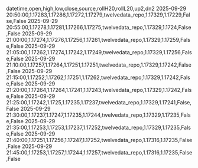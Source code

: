 datetime,open,high,low,close,source,rollH20,rollL20,up2,dn2
2025-09-29 20:50:00,1.17283,1.17286,1.17272,1.17279,twelvedata_repo,1.17329,1.17229,False,False
2025-09-29 20:55:00,1.17278,1.17281,1.17266,1.17275,twelvedata_repo,1.17329,1.1724,False,False
2025-09-29 21:00:00,1.17274,1.17276,1.17256,1.17261,twelvedata_repo,1.17329,1.17259,False,False
2025-09-29 21:05:00,1.17262,1.17274,1.17242,1.17249,twelvedata_repo,1.17329,1.17256,False,False
2025-09-29 21:10:00,1.17257,1.17264,1.17251,1.17251,twelvedata_repo,1.17329,1.17242,False,False
2025-09-29 21:15:00,1.17252,1.17262,1.17251,1.17262,twelvedata_repo,1.17329,1.17242,False,False
2025-09-29 21:20:00,1.17264,1.17264,1.17241,1.17243,twelvedata_repo,1.17329,1.17242,False,False
2025-09-29 21:25:00,1.17242,1.1725,1.17235,1.17237,twelvedata_repo,1.17329,1.17241,False,False
2025-09-29 21:30:00,1.17237,1.17247,1.17235,1.17244,twelvedata_repo,1.17329,1.17235,False,False
2025-09-29 21:35:00,1.17253,1.17253,1.17237,1.17252,twelvedata_repo,1.17329,1.17235,False,False
2025-09-29 21:40:00,1.17251,1.17256,1.17247,1.17252,twelvedata_repo,1.17316,1.17235,False,False
2025-09-29 21:45:00,1.17253,1.17257,1.17244,1.17257,twelvedata_repo,1.17316,1.17235,False,False
